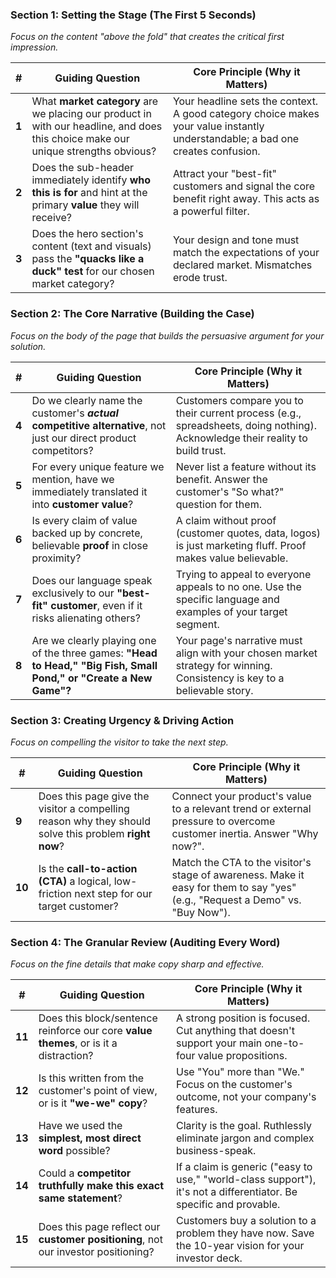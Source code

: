 
### **Section 1: Setting the Stage (The First 5 Seconds)**

_Focus on the content "above the fold" that creates the critical first impression._

| #     | Guiding Question                                                                                                                  | Core Principle (Why it Matters)                                                                                                |
| ----- | --------------------------------------------------------------------------------------------------------------------------------- | ------------------------------------------------------------------------------------------------------------------------------ |
| **1** | What **market category** are we placing our product in with our headline, and does this choice make our unique strengths obvious? | Your headline sets the context. A good category choice makes your value instantly understandable; a bad one creates confusion. |
| **2** | Does the sub-header immediately identify **who this is for** and hint at the primary **value** they will receive?                 | Attract your "best-fit" customers and signal the core benefit right away. This acts as a powerful filter.                      |
| **3** | Does the hero section's content (text and visuals) pass the **"quacks like a duck" test** for our chosen market category?         | Your design and tone must match the expectations of your declared market. Mismatches erode trust.                              |

### **Section 2: The Core Narrative (Building the Case)**

_Focus on the body of the page that builds the persuasive argument for your solution._

|#|Guiding Question|Core Principle (Why it Matters)|
|---|---|---|
|**4**|Do we clearly name the customer's _**actual**_ **competitive alternative**, not just our direct product competitors?|Customers compare you to their current process (e.g., spreadsheets, doing nothing). Acknowledge their reality to build trust.|
|**5**|For every unique feature we mention, have we immediately translated it into **customer value**?|Never list a feature without its benefit. Answer the customer's "So what?" question for them.|
|**6**|Is every claim of value backed up by concrete, believable **proof** in close proximity?|A claim without proof (customer quotes, data, logos) is just marketing fluff. Proof makes value believable.|
|**7**|Does our language speak exclusively to our **"best-fit" customer**, even if it risks alienating others?|Trying to appeal to everyone appeals to no one. Use the specific language and examples of your target segment.|
|**8**|Are we clearly playing one of the three games: **"Head to Head," "Big Fish, Small Pond," or "Create a New Game"?**|Your page's narrative must align with your chosen market strategy for winning. Consistency is key to a believable story.|

### **Section 3: Creating Urgency & Driving Action**

_Focus on compelling the visitor to take the next step._

|#|Guiding Question|Core Principle (Why it Matters)|
|---|---|---|
|**9**|Does this page give the visitor a compelling reason why they should solve this problem **right now**?|Connect your product's value to a relevant trend or external pressure to overcome customer inertia. Answer "Why now?".|
|**10**|Is the **call-to-action (CTA)** a logical, low-friction next step for our target customer?|Match the CTA to the visitor's stage of awareness. Make it easy for them to say "yes" (e.g., "Request a Demo" vs. "Buy Now").|

### **Section 4: The Granular Review (Auditing Every Word)**

_Focus on the fine details that make copy sharp and effective._

| #      | Guiding Question                                                                      | Core Principle (Why it Matters)                                                                                    |
| ------ | ------------------------------------------------------------------------------------- | ------------------------------------------------------------------------------------------------------------------ |
| **11** | Does this block/sentence reinforce our core **value themes**, or is it a distraction? | A strong position is focused. Cut anything that doesn't support your main one-to-four value propositions.          |
| **12** | Is this written from the customer's point of view, or is it **"we-we" copy**?         | Use "You" more than "We." Focus on the customer's outcome, not your company's features.                            |
| **13** | Have we used the **simplest, most direct word** possible?                             | Clarity is the goal. Ruthlessly eliminate jargon and complex business-speak.                                       |
| **14** | Could a **competitor truthfully make this exact same statement**?                     | If a claim is generic ("easy to use," "world-class support"), it's not a differentiator. Be specific and provable. |
| **15** | Does this page reflect our **customer positioning**, not our investor positioning?    | Customers buy a solution to a problem they have now. Save the 10-year vision for your investor deck.               |